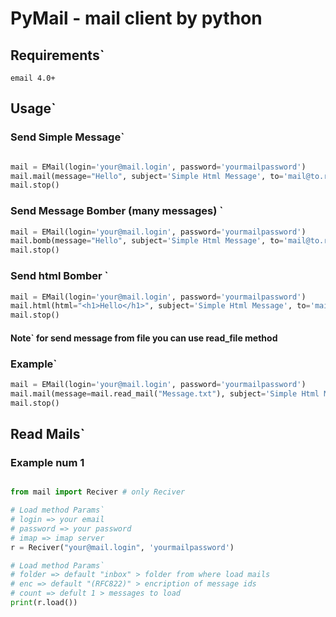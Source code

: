 # PyMail - mail client by python

## Requirements\`
```
email 4.0+
```
## Usage\`

### Send Simple Message\`
```python

mail = EMail(login='your@mail.login', password='yourmailpassword')
mail.mail(message="Hello", subject='Simple Html Message', to='mail@to.recive')
mail.stop()

```

### Send Message Bomber (many messages) \`
```python
mail = EMail(login='your@mail.login', password='yourmailpassword')
mail.bomb(message="Hello", subject='Simple Html Message', to='mail@to.recive', count=10) # count message recive the client
mail.stop()
```

### Send html Bomber \`
```python
mail = EMail(login='your@mail.login', password='yourmailpassword')
mail.html(html="<h1>Hello</h1>", subject='Simple Html Message', to='mail@to.recive')
mail.stop()
```

#### Note\` for send message from file you can use read_file method
### Example`
```python
mail = EMail(login='your@mail.login', password='yourmailpassword')
mail.mail(message=mail.read_mail("Message.txt"), subject='Simple Html Message', to='mail@to.recive')
mail.stop()
```

## Read Mails\`

### Example num 1

```python

from mail import Reciver # only Reciver

# Load method Params`
# login => your email
# password => your password
# imap => imap server
r = Reciver("your@mail.login", 'yourmailpassword')

# Load method Params`
# folder => default "inbox" > folder from where load mails
# enc => default "(RFC822)" > encription of message ids
# count => defult 1 > messages to load
print(r.load())

```
